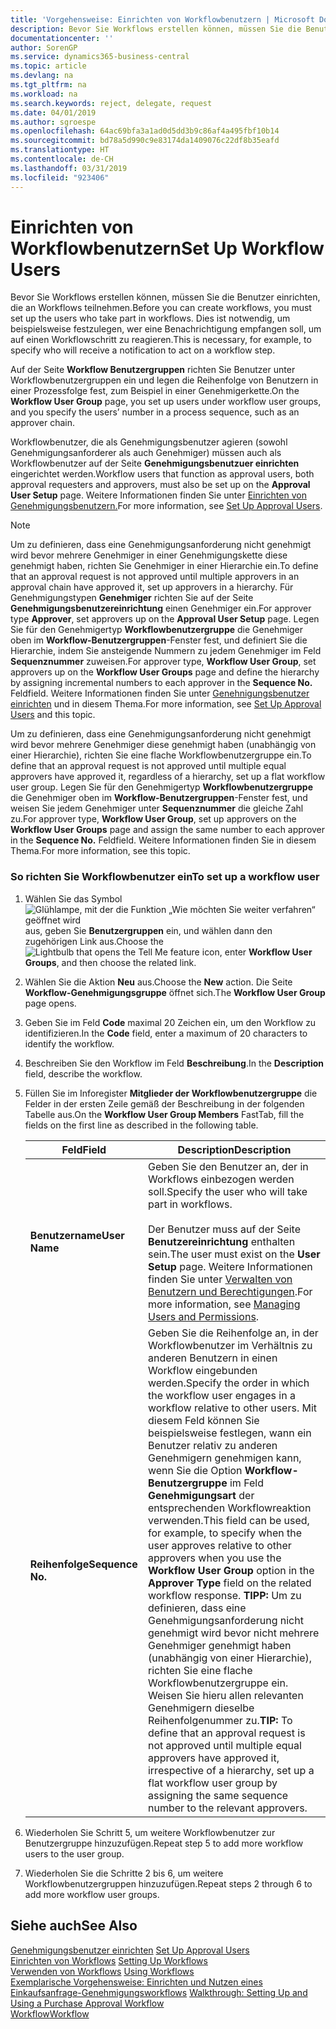 ```yaml
---
title: 'Vorgehensweise: Einrichten von Workflowbenutzern | Microsoft Docs'
description: Bevor Sie Workflows erstellen können, müssen Sie die Benutzer einrichten, die an Workflows teilnehmen. Dies ist notwendig, um beispielsweise festzulegen, wer eine Benachrichtigung empfangen soll, um auf einen Workflowschritt zu reagieren.
documentationcenter: ''
author: SorenGP
ms.service: dynamics365-business-central
ms.topic: article
ms.devlang: na
ms.tgt_pltfrm: na
ms.workload: na
ms.search.keywords: reject, delegate, request
ms.date: 04/01/2019
ms.author: sgroespe
ms.openlocfilehash: 64ac69bfa3a1ad0d5dd3b9c86af4a495fbf10b14
ms.sourcegitcommit: bd78a5d990c9e83174da1409076c22df8b35eafd
ms.translationtype: HT
ms.contentlocale: de-CH
ms.lasthandoff: 03/31/2019
ms.locfileid: "923406"
---
```

# <a name="set-up-workflow-users"></a><span data-ttu-id="451bb-104">Einrichten von Workflowbenutzern</span><span class="sxs-lookup"><span data-stu-id="451bb-104">Set Up Workflow Users</span></span>
<span data-ttu-id="451bb-105">Bevor Sie Workflows erstellen können, müssen Sie die Benutzer einrichten, die an Workflows teilnehmen.</span><span class="sxs-lookup"><span data-stu-id="451bb-105">Before you can create workflows, you must set up the users who take part in workflows.</span></span> <span data-ttu-id="451bb-106">Dies ist notwendig, um beispielsweise festzulegen, wer eine Benachrichtigung empfangen soll, um auf einen Workflowschritt zu reagieren.</span><span class="sxs-lookup"><span data-stu-id="451bb-106">This is necessary, for example, to specify who will receive a notification to act on a workflow step.</span></span>  

<span data-ttu-id="451bb-107">Auf der Seite  **Workflow Benutzergruppen** richten Sie Benutzer unter Workflowbenutzergruppen ein und legen die Reihenfolge von Benutzern in einer Prozessfolge fest, zum Beispiel in einer Genehmigerkette.</span><span class="sxs-lookup"><span data-stu-id="451bb-107">On the **Workflow User Group** page, you set up users under workflow user groups, and you specify the users’ number in a process sequence, such as an approver chain.</span></span>  

<span data-ttu-id="451bb-108">Workflowbenutzer, die als Genehmigungsbenutzer agieren (sowohl Genehmigungsanforderer als auch Genehmiger) müssen auch als Workflowbenutzer auf der Seite **Genehmigungsbenutzuer einrichten** eingerichtet werden.</span><span class="sxs-lookup"><span data-stu-id="451bb-108">Workflow users that function as approval users, both approval requesters and approvers, must also be set up on the **Approval User Setup** page.</span></span> <span data-ttu-id="451bb-109">Weitere Informationen finden Sie unter [Einrichten von Genehmigungsbenutzern.](across-how-to-set-up-approval-users.md)</span><span class="sxs-lookup"><span data-stu-id="451bb-109">For more information, see [Set Up Approval Users](across-how-to-set-up-approval-users.md).</span></span>  

> [!NOTE]  
>  <span data-ttu-id="451bb-110">Um zu definieren, dass eine Genehmigungsanforderung nicht genehmigt wird bevor mehrere Genehmiger in einer Genehmigungskette diese genehmigt haben, richten Sie Genehmiger in einer Hierarchie ein.</span><span class="sxs-lookup"><span data-stu-id="451bb-110">To define that an approval request is not approved until multiple approvers in an approval chain have approved it, set up approvers in a hierarchy.</span></span> <span data-ttu-id="451bb-111">Für Genehmigungstypen **Genehmiger** richten Sie  auf der Seite **Genehmigungsbenutzereinrichtung** einen Genehmiger ein.</span><span class="sxs-lookup"><span data-stu-id="451bb-111">For approver type **Approver**, set approvers up on the **Approval User Setup** page.</span></span> <span data-ttu-id="451bb-112">Legen Sie für den Genehmigertyp **Workflowbenutzergruppe** die Genehmiger oben im **Workflow-Benutzergruppen**-Fenster fest, und definiert Sie die Hierarchie, indem Sie ansteigende Nummern zu jedem Genehmiger im Feld **Sequenznummer** zuweisen.</span><span class="sxs-lookup"><span data-stu-id="451bb-112">For approver type, **Workflow User Group**, set approvers up on the **Workflow User Groups** page and define the hierarchy by assigning incremental numbers to each approver in the **Sequence No.**</span></span> <span data-ttu-id="451bb-113">Feld</span><span class="sxs-lookup"><span data-stu-id="451bb-113">field.</span></span> <span data-ttu-id="451bb-114">Weitere Informationen finden Sie unter [Genehnigungsbenutzer einrichten](across-how-to-set-up-approval-users.md) und in diesem Thema.</span><span class="sxs-lookup"><span data-stu-id="451bb-114">For more information, see [Set Up Approval Users](across-how-to-set-up-approval-users.md) and this topic.</span></span>  
>   
>  <span data-ttu-id="451bb-115">Um zu definieren, dass eine Genehmigungsanforderung nicht genehmigt wird bevor mehrere Genehmiger diese genehmigt haben (unabhängig von einer Hierarchie), richten Sie eine flache Workflowbenutzergruppe ein.</span><span class="sxs-lookup"><span data-stu-id="451bb-115">To define that an approval request is not approved until multiple equal approvers have approved it, regardless of a hierarchy, set up a flat workflow user group.</span></span> <span data-ttu-id="451bb-116">Legen Sie für den Genehmigertyp **Workflowbenutzergruppe** die Genehmiger oben im **Workflow-Benutzergruppen**-Fenster fest, und weisen Sie jedem Genehmiger unter **Sequenznummer** die gleiche Zahl zu.</span><span class="sxs-lookup"><span data-stu-id="451bb-116">For approver type, **Workflow User Group**, set up approvers on the **Workflow User Groups** page and assign the same number to each approver in the **Sequence No.**</span></span> <span data-ttu-id="451bb-117">Feld</span><span class="sxs-lookup"><span data-stu-id="451bb-117">field.</span></span> <span data-ttu-id="451bb-118">Weitere Informationen finden Sie in diesem Thema.</span><span class="sxs-lookup"><span data-stu-id="451bb-118">For more information, see this topic.</span></span>  

### <a name="to-set-up-a-workflow-user"></a><span data-ttu-id="451bb-119">So richten Sie Workflowbenutzer ein</span><span class="sxs-lookup"><span data-stu-id="451bb-119">To set up a workflow user</span></span>  

1. <span data-ttu-id="451bb-120">Wählen Sie das Symbol ![Glühlampe, mit der die Funktion „Wie möchten Sie weiter verfahren“ geöffnet wird](media/ui-search/search_small.png "Wie möchten Sie weiter verfahren?") aus, geben Sie **Benutzergruppen** ein, und wählen dann den zugehörigen Link aus.</span><span class="sxs-lookup"><span data-stu-id="451bb-120">Choose the ![Lightbulb that opens the Tell Me feature](media/ui-search/search_small.png "Tell me what you want to do") icon, enter **Workflow User Groups**, and then choose the related link.</span></span>  
2. <span data-ttu-id="451bb-121">Wählen Sie die Aktion **Neu** aus.</span><span class="sxs-lookup"><span data-stu-id="451bb-121">Choose the **New** action.</span></span> <span data-ttu-id="451bb-122">Die Seite **Workflow-Genehmigungsgruppe** öffnet sich.</span><span class="sxs-lookup"><span data-stu-id="451bb-122">The **Workflow User Group** page opens.</span></span>  
3. <span data-ttu-id="451bb-123">Geben Sie im Feld **Code** maximal 20 Zeichen ein, um den Workflow zu identifizieren.</span><span class="sxs-lookup"><span data-stu-id="451bb-123">In the **Code** field, enter a maximum of 20 characters to identify the workflow.</span></span>  
4. <span data-ttu-id="451bb-124">Beschreiben Sie den Workflow im Feld **Beschreibung**.</span><span class="sxs-lookup"><span data-stu-id="451bb-124">In the **Description** field, describe the workflow.</span></span>  
5. <span data-ttu-id="451bb-125">Füllen Sie im Inforegister **Mitglieder der Workflowbenutzergruppe** die Felder in der ersten Zeile gemäß der Beschreibung in der folgenden Tabelle aus.</span><span class="sxs-lookup"><span data-stu-id="451bb-125">On the **Workflow User Group Members** FastTab, fill the fields on the first line as described in the following table.</span></span>  

    |<span data-ttu-id="451bb-126">Feld</span><span class="sxs-lookup"><span data-stu-id="451bb-126">Field</span></span>|<span data-ttu-id="451bb-127">Description</span><span class="sxs-lookup"><span data-stu-id="451bb-127">Description</span></span>|  
    |---------------------------------|---------------------------------------|  
    |<span data-ttu-id="451bb-128">**Benutzername**</span><span class="sxs-lookup"><span data-stu-id="451bb-128">**User Name**</span></span>|<span data-ttu-id="451bb-129">Geben Sie den Benutzer an, der in Workflows einbezogen werden soll.</span><span class="sxs-lookup"><span data-stu-id="451bb-129">Specify the user who will take part in workflows.</span></span><br /><br /> <span data-ttu-id="451bb-130">Der Benutzer muss auf der Seite **Benutzereinrichtung** enthalten sein.</span><span class="sxs-lookup"><span data-stu-id="451bb-130">The user must exist on the **User Setup** page.</span></span> <span data-ttu-id="451bb-131">Weitere Informationen finden Sie unter [Verwalten von Benutzern und Berechtigungen](ui-how-users-permissions.md).</span><span class="sxs-lookup"><span data-stu-id="451bb-131">For more information, see [Managing Users and Permissions](ui-how-users-permissions.md).</span></span>|  
    |<span data-ttu-id="451bb-132">**Reihenfolge**</span><span class="sxs-lookup"><span data-stu-id="451bb-132">**Sequence No.**</span></span>|<span data-ttu-id="451bb-133">Geben Sie die Reihenfolge an, in der Workflowbenutzer im Verhältnis zu anderen Benutzern in einen Workflow eingebunden werden.</span><span class="sxs-lookup"><span data-stu-id="451bb-133">Specify the order in which the workflow user engages in a workflow relative to other users.</span></span> <span data-ttu-id="451bb-134">Mit diesem Feld können Sie beispielsweise festlegen, wann ein Benutzer relativ zu anderen Genehmigern genehmigen kann, wenn Sie die Option **Workflow-Benutzergruppe** im Feld **Genehmigungsart** der entsprechenden Workflowreaktion verwenden.</span><span class="sxs-lookup"><span data-stu-id="451bb-134">This field can be used, for example, to specify when the user approves relative to other approvers when you use the **Workflow User Group** option in the **Approver Type** field on the related workflow response.</span></span> <span data-ttu-id="451bb-135">**TIPP:** Um zu definieren, dass eine Genehmigungsanforderung nicht genehmigt wird bevor nicht mehrere Genehmiger genehmigt haben (unabhängig von einer Hierarchie), richten Sie eine flache Workflowbenutzergruppe ein. Weisen Sie hieru allen relevanten Genehmigern dieselbe Reihenfolgenummer zu.</span><span class="sxs-lookup"><span data-stu-id="451bb-135">**TIP:**  To define that an approval request is not approved until multiple equal approvers have approved it, irrespective of a hierarchy, set up a flat workflow user group by assigning the same sequence number to the relevant approvers.</span></span>|  
6. <span data-ttu-id="451bb-136">Wiederholen Sie Schritt 5, um weitere Workflowbenutzer zur Benutzergruppe hinzuzufügen.</span><span class="sxs-lookup"><span data-stu-id="451bb-136">Repeat step 5 to add more workflow users to the user group.</span></span>  
7. <span data-ttu-id="451bb-137">Wiederholen Sie die Schritte 2 bis 6, um weitere Workflowbenutzergruppen hinzuzufügen.</span><span class="sxs-lookup"><span data-stu-id="451bb-137">Repeat steps 2 through 6 to add more workflow user groups.</span></span>  

## <a name="see-also"></a><span data-ttu-id="451bb-138">Siehe auch</span><span class="sxs-lookup"><span data-stu-id="451bb-138">See Also</span></span>  
<span data-ttu-id="451bb-139">[Genehmigungsbenutzer einrichten](across-how-to-set-up-approval-users.md) </span><span class="sxs-lookup"><span data-stu-id="451bb-139">[Set Up Approval Users](across-how-to-set-up-approval-users.md) </span></span>  
<span data-ttu-id="451bb-140">[Einrichten von Workflows](across-set-up-workflows.md) </span><span class="sxs-lookup"><span data-stu-id="451bb-140">[Setting Up Workflows](across-set-up-workflows.md) </span></span>  
<span data-ttu-id="451bb-141">[Verwenden von Workflows](across-use-workflows.md) </span><span class="sxs-lookup"><span data-stu-id="451bb-141">[Using Workflows](across-use-workflows.md) </span></span>  
<span data-ttu-id="451bb-142">[Exemplarische Vorgehensweise: Einrichten und Nutzen eines Einkaufsanfrage-Genehmigungsworkflows](walkthrough-setting-up-and-using-a-purchase-approval-workflow.md) </span><span class="sxs-lookup"><span data-stu-id="451bb-142">[Walkthrough: Setting Up and Using a Purchase Approval Workflow](walkthrough-setting-up-and-using-a-purchase-approval-workflow.md) </span></span>  
[<span data-ttu-id="451bb-143">Workflow</span><span class="sxs-lookup"><span data-stu-id="451bb-143">Workflow</span></span>](across-workflow.md)   
